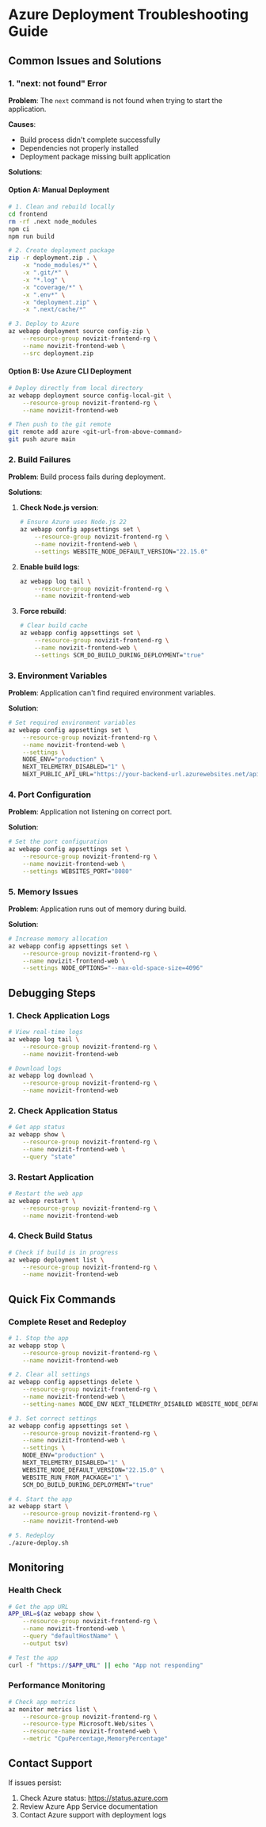 # Azure Deployment Troubleshooting Guide

## Common Issues and Solutions

### 1. "next: not found" Error

**Problem**: The `next` command is not found when trying to start the application.

**Causes**:
- Build process didn't complete successfully
- Dependencies not properly installed
- Deployment package missing built application

**Solutions**:

#### Option A: Manual Deployment
```bash
# 1. Clean and rebuild locally
cd frontend
rm -rf .next node_modules
npm ci
npm run build

# 2. Create deployment package
zip -r deployment.zip . \
    -x "node_modules/*" \
    -x ".git/*" \
    -x "*.log" \
    -x "coverage/*" \
    -x ".env*" \
    -x "deployment.zip" \
    -x ".next/cache/*"

# 3. Deploy to Azure
az webapp deployment source config-zip \
    --resource-group novizit-frontend-rg \
    --name novizit-frontend-web \
    --src deployment.zip
```

#### Option B: Use Azure CLI Deployment
```bash
# Deploy directly from local directory
az webapp deployment source config-local-git \
    --resource-group novizit-frontend-rg \
    --name novizit-frontend-web

# Then push to the git remote
git remote add azure <git-url-from-above-command>
git push azure main
```

### 2. Build Failures

**Problem**: Build process fails during deployment.

**Solutions**:

1. **Check Node.js version**:
   ```bash
   # Ensure Azure uses Node.js 22
   az webapp config appsettings set \
       --resource-group novizit-frontend-rg \
       --name novizit-frontend-web \
       --settings WEBSITE_NODE_DEFAULT_VERSION="22.15.0"
   ```

2. **Enable build logs**:
   ```bash
   az webapp log tail \
       --resource-group novizit-frontend-rg \
       --name novizit-frontend-web
   ```

3. **Force rebuild**:
   ```bash
   # Clear build cache
   az webapp config appsettings set \
       --resource-group novizit-frontend-rg \
       --name novizit-frontend-web \
       --settings SCM_DO_BUILD_DURING_DEPLOYMENT="true"
   ```

### 3. Environment Variables

**Problem**: Application can't find required environment variables.

**Solution**:
```bash
# Set required environment variables
az webapp config appsettings set \
    --resource-group novizit-frontend-rg \
    --name novizit-frontend-web \
    --settings \
    NODE_ENV="production" \
    NEXT_TELEMETRY_DISABLED="1" \
    NEXT_PUBLIC_API_URL="https://your-backend-url.azurewebsites.net/api"
```

### 4. Port Configuration

**Problem**: Application not listening on correct port.

**Solution**:
```bash
# Set the port configuration
az webapp config appsettings set \
    --resource-group novizit-frontend-rg \
    --name novizit-frontend-web \
    --settings WEBSITES_PORT="8080"
```

### 5. Memory Issues

**Problem**: Application runs out of memory during build.

**Solution**:
```bash
# Increase memory allocation
az webapp config appsettings set \
    --resource-group novizit-frontend-rg \
    --name novizit-frontend-web \
    --settings NODE_OPTIONS="--max-old-space-size=4096"
```

## Debugging Steps

### 1. Check Application Logs
```bash
# View real-time logs
az webapp log tail \
    --resource-group novizit-frontend-rg \
    --name novizit-frontend-web

# Download logs
az webapp log download \
    --resource-group novizit-frontend-rg \
    --name novizit-frontend-web
```

### 2. Check Application Status
```bash
# Get app status
az webapp show \
    --resource-group novizit-frontend-rg \
    --name novizit-frontend-web \
    --query "state"
```

### 3. Restart Application
```bash
# Restart the web app
az webapp restart \
    --resource-group novizit-frontend-rg \
    --name novizit-frontend-web
```

### 4. Check Build Status
```bash
# Check if build is in progress
az webapp deployment list \
    --resource-group novizit-frontend-rg \
    --name novizit-frontend-web
```

## Quick Fix Commands

### Complete Reset and Redeploy
```bash
# 1. Stop the app
az webapp stop \
    --resource-group novizit-frontend-rg \
    --name novizit-frontend-web

# 2. Clear all settings
az webapp config appsettings delete \
    --resource-group novizit-frontend-rg \
    --name novizit-frontend-web \
    --setting-names NODE_ENV NEXT_TELEMETRY_DISABLED WEBSITE_NODE_DEFAULT_VERSION

# 3. Set correct settings
az webapp config appsettings set \
    --resource-group novizit-frontend-rg \
    --name novizit-frontend-web \
    --settings \
    NODE_ENV="production" \
    NEXT_TELEMETRY_DISABLED="1" \
    WEBSITE_NODE_DEFAULT_VERSION="22.15.0" \
    WEBSITE_RUN_FROM_PACKAGE="1" \
    SCM_DO_BUILD_DURING_DEPLOYMENT="true"

# 4. Start the app
az webapp start \
    --resource-group novizit-frontend-rg \
    --name novizit-frontend-web

# 5. Redeploy
./azure-deploy.sh
```

## Monitoring

### Health Check
```bash
# Get the app URL
APP_URL=$(az webapp show \
    --resource-group novizit-frontend-rg \
    --name novizit-frontend-web \
    --query "defaultHostName" \
    --output tsv)

# Test the app
curl -f "https://$APP_URL" || echo "App not responding"
```

### Performance Monitoring
```bash
# Check app metrics
az monitor metrics list \
    --resource-group novizit-frontend-rg \
    --resource-type Microsoft.Web/sites \
    --resource-name novizit-frontend-web \
    --metric "CpuPercentage,MemoryPercentage"
```

## Contact Support

If issues persist:
1. Check Azure status: https://status.azure.com
2. Review Azure App Service documentation
3. Contact Azure support with deployment logs 